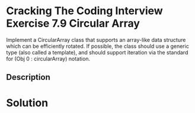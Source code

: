 # Cracking The Coding Interview Exercise 7.9 Circular Array

Implement a CircularArray class that supports an array-like data structure which can be efficiently rotated. If possible, the class should use a generic type (also called a template), and
should support iteration via the standard for (Obj 0 : circularArray) notation.

## Description


# Solution
